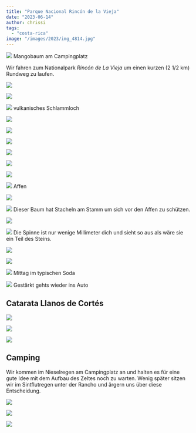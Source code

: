 ```yaml
---
title: "Parque Nacional Rincón de la Vieja"
date: "2023-06-14"
author: chrissi
tags: 
  - "costa-rica"
image: "/images/2023/img_4814.jpg"
---
```


![](/images/2023/img_1789.jpg?w=768)
Mangobaum am Campingplatz

Wir fahren zum Nationalpark _Rincón de La Vieja_ um einen kurzen (2 1/2 km) Rundweg zu laufen.

![](/images/2023/img_4786-1.jpg?w=1024)

![](/images/2023/img_1800.jpg?w=768)

![](/images/2023/img_1813.jpg?w=1024)
vulkanisches Schlammloch

![](/images/2023/img_1818.jpg?w=1024)

![](/images/2023/img_1824.jpg?w=1024)

![](/images/2023/img_4814.jpg?w=1024)

![](/images/2023/img_1815.jpg?w=1024)

![](/images/2023/img_1841.jpg?w=1024)

![](/images/2023/img_1856.jpg?w=768)

![](/images/2023/img_1867.jpg?w=1024)
Affen

![](/images/2023/img_1874.jpg?w=768)

![](/images/2023/img_4811.jpg?w=768)
Dieser Baum hat Stacheln am Stamm um sich vor den Affen zu schützen.

![](/images/2023/img_1879.jpg?w=768)

![](/images/2023/img_1880.jpg?w=768)
Die Spinne ist nur wenige Millimeter dich und sieht so aus als wäre sie ein Teil des Steins.

![](/images/2023/img_1885.jpg?w=1024)

![](/images/2023/img_1904.jpg?w=1024)

![](/images/2023/img_4818.jpg?w=1024)
Mittag im typischen Soda

![](/images/2023/img_1938.jpg?w=1024)
Gestärkt gehts wieder ins Auto

## Catarata Llanos de Cortés

![](/images/2023/img_1911.jpg?w=1024)

![](/images/2023/img_1916.jpg?w=1024)

![](/images/2023/img_1921.jpg?w=768)

## Camping

Wir kommen im Nieselregen am Campingplatz an und halten es für eine gute Idee mit dem Aufbau des Zeltes noch zu warten. Wenig später sitzen wir im Sintflutregen unter der Rancho und ärgern uns über diese Entscheidung.

![](/images/2023/70847505424__2d7c5adf-536c-439b-b99d-3e09a5b515bf.jpg?w=1024)

![](/images/2023/img_4822.jpg?w=1024)

![](/images/2023/img_1987.jpg?w=1024)
